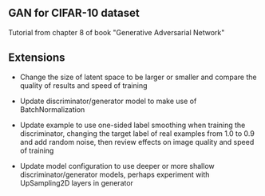 ## GAN for CIFAR-10 dataset

Tutorial from chapter 8 of book "Generative Adversarial Network"

## Extensions

* Change the size of latent space to be larger or smaller and compare the quality of results and speed of training

* Update discriminator/generator model to make use of BatchNormalization

* Update example to use one-sided label smoothing when training the discriminator, changing the target label of real examples from 1.0 to 0.9 and add random noise, then review effects on image quality and speed of training

* Update model configuration to use deeper or more shallow discriminator/generator models, perhaps experiment with UpSampling2D layers in generator